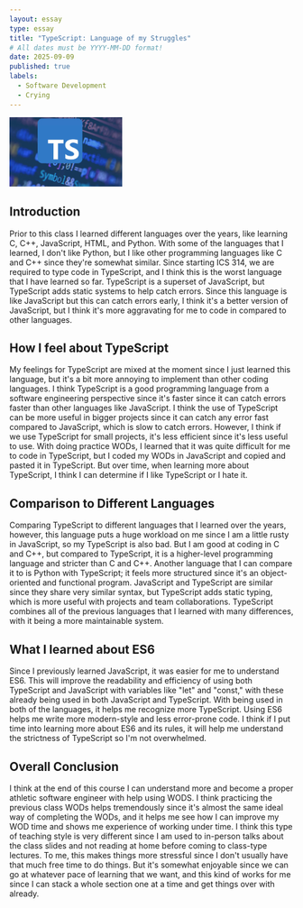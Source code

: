 ```yaml
---
layout: essay
type: essay
title: "TypeScript: Language of my Struggles"
# All dates must be YYYY-MM-DD format!
date: 2025-09-09
published: true
labels:
  - Software Development
  - Crying 
---
```


<img width="200px" class="rounded float-start pe-4" src="../img/typescriptIMG.jpeg">

## Introduction

Prior to this class I learned different languages over the years, like learning C, C++, JavaScript, HTML, and Python. With some of the languages that I learned, I don't like Python, but I like other programming languages like C and C++ since they're somewhat similar. Since starting ICS 314, we are required to type code in TypeScript, and I think this is the worst language that I have learned so far. TypeScript is a superset of JavaScript, but TypeScript adds static systems to help catch errors. Since this language is like JavaScript but this can catch errors early, I think it's a better version of JavaScript, but I think it's more aggravating for me to code in compared to other languages.

## How I feel about TypeScript

My feelings for TypeScript are mixed at the moment since I just learned this language, but it's a bit more annoying to implement than other coding languages. I think TypeScript is a good programming language from a software engineering perspective since it's faster since it can catch errors faster than other languages like JavaScript. I think the use of TypeScript can be more useful in bigger projects since it can catch any error fast compared to JavaScript, which is slow to catch errors. However, I think if we use TypeScript for small projects, it's less efficient since it's less useful to use. With doing practice WODs, I learned that it was quite difficult for me to code in TypeScript, but I coded my WODs in JavaScript and copied and pasted it in TypeScript. But over time, when learning more about TypeScript, I think I can determine if I like TypeScript or I hate it. 

## Comparison to Different Languages

Comparing TypeScript to different languages that I learned over the years, however, this language puts a huge workload on me since I am a little rusty in JavaScript, so my TypeScript is also bad. But I am good at coding in C and C++, but compared to TypeScript, it is a higher-level programming language and stricter than C and C++. Another language that I can compare it to is Python with TypeScript; it feels more structured since it's an object-oriented and functional program. JavaScript and TypeScript are similar since they share very similar syntax, but TypeScript adds static typing, which is more useful with projects and team collaborations. TypeScript combines all of the previous languages that I learned with many differences, with it being a more maintainable system. 

## What I learned about ES6

Since I previously learned JavaScript, it was easier for me to understand ES6. This will improve the readability and efficiency of using both TypeScript and JavaScript with variables like "let" and "const," with these already being used in both JavaScript and TypeScript. With being used in both of the languages, it helps me recognize more TypeScript. Using ES6 helps me write more modern-style and less error-prone code. I think if I put time into learning more about ES6 and its rules, it will help me understand the strictness of TypeScript so I'm not overwhelmed.

## Overall Conclusion 

I think at the end of this course I can understand more and become a proper athletic software engineer with help using WODS. I think practicing the previous class WODs helps tremendously since it's almost the same ideal way of completing the WODs, and it helps me see how I can improve my WOD time and shows me experience of working under time. I think this type of teaching style is very different since I am used to in-person talks about the class slides and not reading at home before coming to class-type lectures. To me, this makes things more stressful since I don't usually have that much free time to do things. But it's somewhat enjoyable since we can go at whatever pace of learning that we want, and this kind of works for me since I can stack a whole section one at a time and get things over with already.
